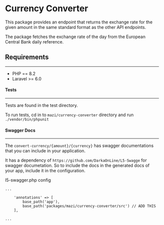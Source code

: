 # Currency Converter

This package provides an endpoint that returns the exchange rate for the given amount in the same standard format as the other API endpoints.

The package fetches the exchange rate of the day from the European Central Bank daily reference.



## Requirements
---------------
 - PHP == 8.2
 - Laravel >= 6.0




#### Tests
-------------
Tests are found in the test directory.

To run tests, cd in to `mazi/currency-converter` directory and run `./vendor/bin/phpunit`



#### Swagger Docs
-----------------
The ```convert-currency/{amount}/{currency}``` has swagger documentations that you can include in your application.

It has a dependency of ```https://github.com/DarkaOnLine/L5-Swagge``` for swagger documetation. So to include the docs in the generated docs of your app, include it in the configuration.

l5-swagger.php config
```
...

    'annotations' => [
        base_path('app'),
        base_path('packages/mazi/currency-converter/src') // ADD THIS
    ],

...

```
